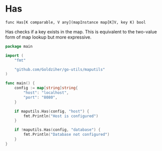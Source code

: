 # Has

`func Has[K comparable, V any](mapInstance map[K]V, key K) bool`

Has checks if a key exists in the map. This is equivalent to the two-value form of map lookup but more expressive.

```go
package main

import (
	"fmt"

	"github.com/Goldziher/go-utils/maputils"
)

func main() {
	config := map[string]string{
		"host": "localhost",
		"port": "8080",
	}

	if maputils.Has(config, "host") {
		fmt.Println("Host is configured")
	}

	if !maputils.Has(config, "database") {
		fmt.Println("Database not configured")
	}
}
```
